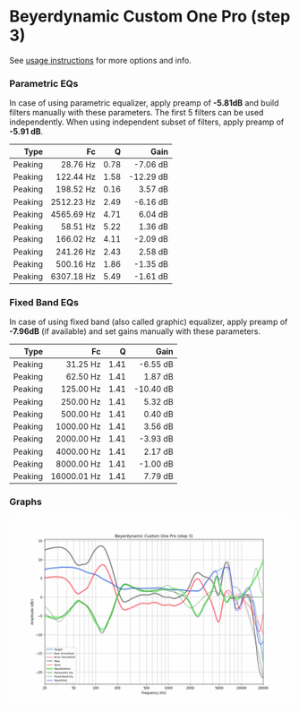 # Beyerdynamic Custom One Pro (step 3)
See [usage instructions](https://github.com/jaakkopasanen/AutoEq#usage) for more options and info.

### Parametric EQs
In case of using parametric equalizer, apply preamp of **-5.81dB** and build filters manually
with these parameters. The first 5 filters can be used independently.
When using independent subset of filters, apply preamp of **-5.91 dB**.

| Type    | Fc         |    Q | Gain      |
|--------:|-----------:|-----:|----------:|
| Peaking | 28.76 Hz   | 0.78 | -7.06 dB  |
| Peaking | 122.44 Hz  | 1.58 | -12.29 dB |
| Peaking | 198.52 Hz  | 0.16 | 3.57 dB   |
| Peaking | 2512.23 Hz | 2.49 | -6.16 dB  |
| Peaking | 4565.69 Hz | 4.71 | 6.04 dB   |
| Peaking | 58.51 Hz   | 5.22 | 1.36 dB   |
| Peaking | 166.02 Hz  | 4.11 | -2.09 dB  |
| Peaking | 241.26 Hz  | 2.43 | 2.58 dB   |
| Peaking | 500.16 Hz  | 1.86 | -1.35 dB  |
| Peaking | 6307.18 Hz | 5.49 | -1.61 dB  |

### Fixed Band EQs
In case of using fixed band (also called graphic) equalizer, apply preamp of **-7.96dB**
(if available) and set gains manually with these parameters.

| Type    | Fc          |    Q | Gain      |
|--------:|------------:|-----:|----------:|
| Peaking | 31.25 Hz    | 1.41 | -6.55 dB  |
| Peaking | 62.50 Hz    | 1.41 | 1.87 dB   |
| Peaking | 125.00 Hz   | 1.41 | -10.40 dB |
| Peaking | 250.00 Hz   | 1.41 | 5.32 dB   |
| Peaking | 500.00 Hz   | 1.41 | 0.40 dB   |
| Peaking | 1000.00 Hz  | 1.41 | 3.56 dB   |
| Peaking | 2000.00 Hz  | 1.41 | -3.93 dB  |
| Peaking | 4000.00 Hz  | 1.41 | 2.17 dB   |
| Peaking | 8000.00 Hz  | 1.41 | -1.00 dB  |
| Peaking | 16000.01 Hz | 1.41 | 7.79 dB   |

### Graphs
![](./Beyerdynamic%20Custom%20One%20Pro%20(step%203).png)